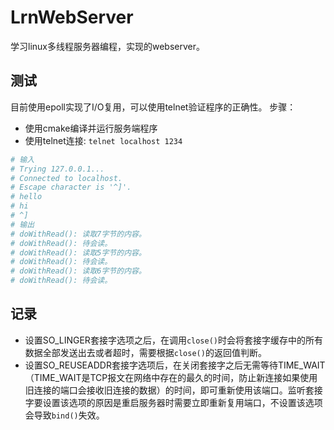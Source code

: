 # LrnWebServer

学习linux多线程服务器编程，实现的webserver。

## 测试

目前使用epoll实现了I/O复用，可以使用telnet验证程序的正确性。 
步骤：
* 使用cmake编译并运行服务端程序
* 使用telnet连接: `telnet localhost 1234`

```bash
# 输入
# Trying 127.0.0.1...
# Connected to localhost.
# Escape character is '^]'.
# hello
# hi
# ^]
# 输出
# doWithRead(): 读取7字节的内容。
# doWithRead(): 待会读。
# doWithRead(): 读取5字节的内容。
# doWithRead(): 待会读。
# doWithRead(): 读取6字节的内容。
# doWithRead(): 待会读。
```

## 记录

* 设置SO_LINGER套接字选项之后，在调用`close()`时会将套接字缓存中的所有数据全部发送出去或者超时，需要根据`close()`的返回值判断。
* 设置SO_REUSEADDR套接字选项后，在关闭套接字之后无需等待TIME_WAIT（TIME_WAIT是TCP报文在网络中存在的最久的时间，防止新连接如果使用旧连接的端口会接收旧连接的数据）的时间，即可重新使用该端口。监听套接字要设置该选项的原因是重启服务器时需要立即重新复用端口，不设置该选项会导致`bind()`失效。